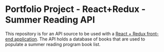 # Portfolio Project - React+Redux - Summer Reading API

This repository is for an API source to be used with a [React + Redux front-end application](https://github.com/robert-laws/portfolio-project-july-2019-react-front-end). The API holds a database of books that are used to populate a summer reading program book list.
